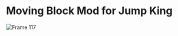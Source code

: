 # Moving Block Mod for Jump King

![Frame 117](https://github.com/user-attachments/assets/ab495fb8-2d35-494b-ac44-e9dd225db99d)
